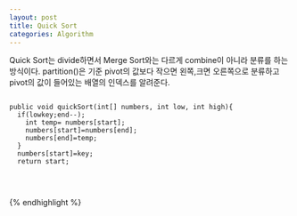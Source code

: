 ```yaml
---
layout: post
title: Quick Sort
categories: Algorithm
---
```


Quick Sort는 divide하면서 Merge Sort와는 다르게 combine이 아니라 분류를 하는 방식이다.
partition()은 기준 pivot의 값보다 작으면 왼쪽,크면 오른쪽으로 분류하고<br> pivot의 값이 들어있는 배열의 인덱스를 알려준다. 

<pre>
<code>
public void quickSort(int[] numbers, int low, int high){
  if(low<high){
    int pivot = partition(numbers, low,high);
    quickSort(numbers,low,pivot);
    quickSort(numbers,pivot+1,high);
  }
}
public int partition(int[] numbers, int start, int end){
  int key = numbers[start];

  while(start<end){
    for(;numbers[start]<key;start++);
    for(;numbers[end]>key;end--);
    int temp= numbers[start];
    numbers[start]=numbers[end];
    numbers[end]=temp;
  }
  numbers[start]=key;
  return start;

  </code>
  </pre>
{% endhighlight %}
